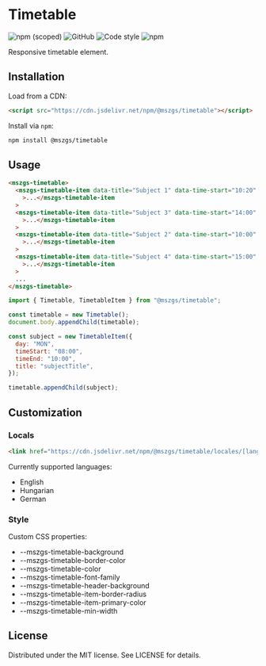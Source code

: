 # Timetable

![npm (scoped)](https://img.shields.io/npm/v/@mszgs/timetable?style=flat-square)
![GitHub](https://img.shields.io/github/license/MSZGs/timetable?style=flat-square)
![Code style](https://img.shields.io/badge/code_style-prettier-ff69b4.svg?style=flat-square)
![npm](https://img.shields.io/npm/dt/@mszgs/timetable?style=flat-square)

Responsive timetable element.

## Installation

Load from a CDN:

```html
<script src="https://cdn.jsdelivr.net/npm/@mszgs/timetable"></script>
```

Install via `npm`:

```bash
npm install @mszgs/timetable
```

## Usage

```html
<mszgs-timetable>
  <mszgs-timetable-item data-title="Subject 1" data-time-start="10:20" data-time-end="12:00" data-day="MON"
    >...</mszgs-timetable-item
  >
  <mszgs-timetable-item data-title="Subject 3" data-time-start="14:00" data-time-end="20:00" data-day="WED"
    >...</mszgs-timetable-item
  >
  <mszgs-timetable-item data-title="Subject 2" data-time-start="10:00" data-time-end="12:00" data-day="TUE"
    >...</mszgs-timetable-item
  >
  <mszgs-timetable-item data-title="Subject 4" data-time-start="15:00" data-time-end="16:40" data-day="THU"
    >...</mszgs-timetable-item
  >
  ...
</mszgs-timetable>
```

```javascript
import { Timetable, TimetableItem } from "@mszgs/timetable";

const timetable = new Timetable();
document.body.appendChild(timetable);

const subject = new TimetableItem({
  day: "MON",
  timeStart: "08:00",
  timeEnd: "10:00",
  title: "subjectTitle",
});

timetable.appendChild(subject);
```

## Customization

### Locals

```html
<link href="https://cdn.jsdelivr.net/npm/@mszgs/timetable/locales/[language].css" rel="stylesheet" />
```

Currently supported languages:

- English
- Hungarian
- German

### Style

Custom CSS properties:

- --mszgs-timetable-background
- --mszgs-timetable-border-color
- --mszgs-timetable-color
- --mszgs-timetable-font-family
- --mszgs-timetable-header-background
- --mszgs-timetable-item-border-radius
- --mszgs-timetable-item-primary-color
- --mszgs-timetable-min-width

## License

Distributed under the MIT license. See LICENSE for details.
